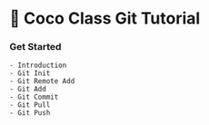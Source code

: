 # :turtle: Coco Class Git Tutorial
### **Get Started**

    - Introduction
    - Git Init
    - Git Remote Add
    - Git Add
    - Git Commit
    - Git Pull
    - Git Push
